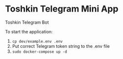 # Toshkin Telegram Mini App
Toshkin Telegram Bot

To start the application:
1. `cp dev/example.env .env`
2. Put correct Telegram token string to the .env file
3. `sudo docker-compose up -d`